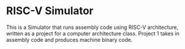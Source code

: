 # RISC-V Simulator

This is a Simulator that runs assembly code using RISC-V architecture, written as a project for a computer architecture class. Project 1 takes in assembly code and produces machine binary code.